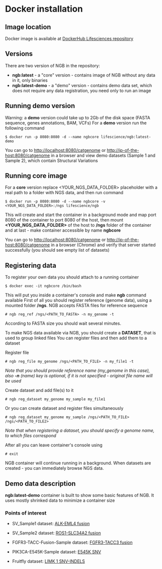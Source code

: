 # Docker installation
## Image location
Docker image is available at [DockerHub Lifesciences repository](https://hub.docker.com/r/lifescience/ngb/)

## Versions
There are two version of NGB in the repository:

* **ngb:latest** - a "core" version - contains image of NGB without any data in it, only binaries
* **ngb:latest-demo** - a "demo" version - contains demo data set, which does not require any data registration, you need only to run an image

## Running demo version
Warning: a **demo** version could take up to 2Gb of the disk space (FASTA sequence, genes annotations, BAM, VCFs)
For a **demo** version run the following command
```
$ docker run -p 8080:8080 -d --name ngbcore lifescience/ngb:latest-demo
```  
You can go to [http://localhost:8080/catgenome](http://localhost:8080/catgenome) or [http://ip-of-the-host:8080/catgenome](http://ip-of-the-host:8080/catgenome) in a browser and view demo datasets (Sample 1 and Sample 2), which contain Structural Variations

## Running core image
For a **core** version replace <YOUR_NGS_DATA_FOLDER> placeholder with a real path to a folder with NGS data, and then run command
```
$ docker run -p 8080:8080 -d --name ngbcore -v <YOUR_NGS_DATA_FOLDER>:/ngs lifescience/ngb
```
This will create and start the container in a background mode and map port 8080 of the container to port 8080 of the host, then mount **<YOUR_NGS_DATA_FOLDER>** of the host to **/ngs** folder of the container and at last - make container accessible by name **ngbcore**

You can go to [http://localhost:8080/catgenome](http://localhost:8080/catgenome) or [http://ip-of-the-host:8080/catgenome](http://ip-of-the-host:8080/catgenome) in a browser (Chrome) and verify that server started successfully (you should see empty list of datasets)

## Registering data
To register your own data you should attach to a running container
```
$ docker exec -it ngbcore /bin/bash
```
This will put you inside a container's console and make **ngb** command available
First of all you should register reference (genome data), using a mounted folder **/ngs**. NGB accepts FASTA files for reference sequence
```
# ngb reg_ref /ngs/<PATH_TO_FASTA> -n my_genome -t
```

According to FASTA size you should wait several minutes.

To make NGS data available via NGB, you should create a **DATASET**, that is used to group linked files
You can register files and then add them to a dataset

Register file
```
# ngb reg_file my_genome /ngs/<PATH_TO_FILE> -n my_file1 -t
```

*Note that you should provide reference name (my_genome in this case), also **-n** (name) key is optional, if it is not specified - original file name will be used*

Create dataset and add file(s) to it
```
# ngb reg_dataset my_genome my_sample my_file1
```

Or you can create dataset and register files simultaneously
```
# ngb reg_dataset my_genome my_sample /ngs/<PATH_TO_FILE> /ngs/<PATH_TO_FILE2>
```

*Note that when registering a dataset, you should specify a genome name, to which files correspond*

After all you can leave container's console using
```
# exit
```

NGB container will continue running in a background.
When datasets are created - you can immediately browse NGS data.

## Demo data description
**ngb:latest-demo** container is built to show some basic features of NGB. It uses mostly shrinked data to minimize a container size

### Points of interest

* SV_Sample1 dataset: [ALK-EML4 fusion](http://localhost:8080/catgenome/#/GRCh38/2/29224570/29224993?rewrite=Off&tracks=%5B%7B%22b%22%3A%22GRCh38%22%2C%22p%22%3A%22SV_Sample1%22%2C%22h%22%3A20%2C%22s%22%3A%7B%7D%7D%2C%7B%22b%22%3A%22GRCh38_Genes%22%2C%22p%22%3A%22SV_Sample1%22%2C%22h%22%3A55%2C%22s%22%3A%7B%22g%22%3A%22collapsed%22%7D%7D%2C%7B%22b%22%3A%22sample_1-lumpy.vcf%22%2C%22p%22%3A%22SV_Sample1%22%2C%22h%22%3A42%2C%22s%22%3A%7B%22v%22%3A%22Collapsed%22%7D%7D%2C%7B%22b%22%3A%22sv_sample_1.bam%22%2C%22p%22%3A%22SV_Sample1%22%2C%22h%22%3A462%2C%22s%22%3A%7B%22a%22%3Atrue%2C%22c%22%3A%22pairOrientation%22%2C%22c1%22%3Atrue%2C%22d%22%3Atrue%2C%22g1%22%3A%22default%22%2C%22i%22%3Atrue%2C%22m%22%3Atrue%2C%22r%22%3A1%2C%22s1%22%3Afalse%2C%22s2%22%3Atrue%2C%22s3%22%3Afalse%2C%22v1%22%3Afalse%7D%7D%5D)
    
* SV_Sample2 dataset: [ROS1-SLC34A2 fusion](http://localhost:8080/catgenome/#/GRCh38/6/117336964/117337328?rewrite=Off&tracks=%5B%7B%22b%22%3A%22GRCh38%22%2C%22p%22%3A%22SV_Sample2%22%2C%22h%22%3A20%2C%22s%22%3A%7B%7D%7D%2C%7B%22b%22%3A%22GRCh38_Genes%22%2C%22p%22%3A%22SV_Sample2%22%2C%22h%22%3A122%2C%22s%22%3A%7B%22g%22%3A%22collapsed%22%7D%7D%2C%7B%22b%22%3A%22sample_2-lumpy.vcf%22%2C%22p%22%3A%22SV_Sample2%22%2C%22h%22%3A63%2C%22s%22%3A%7B%22v%22%3A%22Collapsed%22%7D%7D%2C%7B%22b%22%3A%22sv_sample_2.bam%22%2C%22p%22%3A%22SV_Sample2%22%2C%22h%22%3A410%2C%22s%22%3A%7B%22a%22%3Atrue%2C%22c%22%3A%22insertSize%22%2C%22c1%22%3Atrue%2C%22d%22%3Atrue%2C%22g1%22%3A%22chromosomeOfMate%22%2C%22i%22%3Atrue%2C%22m%22%3Atrue%2C%22r%22%3A0%2C%22s1%22%3Afalse%2C%22s2%22%3Atrue%2C%22s3%22%3Afalse%2C%22v1%22%3Afalse%7D%7D%5D)

* FGFR3-TACC-Fusion-Sample dataset: [FGFR3-TACC3 fusion](http://localhost:8080/catgenome/#/GRCh38/4/1727714/1729323?rewrite=Off&tracks=%5B%7B%22h%22%3A20%2C%22s%22%3A%7B%7D%2C%22b%22%3A%22GRCh38%22%2C%22p%22%3A%22FGFR3-TACC-Fusion-Sample%22%7D%2C%7B%22h%22%3A53%2C%22s%22%3A%7B%22g%22%3A%22collapsed%22%7D%2C%22b%22%3A%22GRCh38_Genes%22%2C%22p%22%3A%22FGFR3-TACC-Fusion-Sample%22%7D%2C%7B%22h%22%3A41%2C%22s%22%3A%7B%22v%22%3A%22Collapsed%22%7D%2C%22b%22%3A%22FGFR3-TACC-Fusion.vcf%22%2C%22p%22%3A%22FGFR3-TACC-Fusion-Sample%22%7D%2C%7B%22h%22%3A475%2C%22s%22%3A%7B%22a%22%3Atrue%2C%22c%22%3A%22pairOrientation%22%2C%22c1%22%3Atrue%2C%22d%22%3Atrue%2C%22g1%22%3A%22default%22%2C%22i%22%3Atrue%2C%22m%22%3Atrue%2C%22r%22%3A1%2C%22s1%22%3Afalse%2C%22s2%22%3Atrue%2C%22s3%22%3Afalse%2C%22v1%22%3Afalse%7D%2C%22b%22%3A%22FGFR3-TACC-Fusion.bam%22%2C%22p%22%3A%22FGFR3-TACC-Fusion-Sample%22%7D%5D)

* PIK3CA-E545K-Sample dataset: [E545K SNV](http://localhost:8080/catgenome/#/GRCh38/3/179218268/179218337?rewrite=Off&tracks=%5B%7B%22h%22%3A20%2C%22s%22%3A%7B%7D%2C%22b%22%3A%22GRCh38%22%2C%22p%22%3A%22PIK3CA-E545K-Sample%22%7D%2C%7B%22h%22%3A70%2C%22s%22%3A%7B%22v%22%3A%22Collapsed%22%7D%2C%22b%22%3A%22PIK3CA-E545K.vcf%22%2C%22p%22%3A%22PIK3CA-E545K-Sample%22%7D%2C%7B%22h%22%3A80%2C%22s%22%3A%7B%22g%22%3A%22expanded%22%7D%2C%22b%22%3A%22GRCh38_Genes%22%2C%22p%22%3A%22PIK3CA-E545K-Sample%22%7D%2C%7B%22h%22%3A365%2C%22s%22%3A%7B%22a%22%3Atrue%2C%22c%22%3A%22noColor%22%2C%22c1%22%3Atrue%2C%22d%22%3Atrue%2C%22g1%22%3A%22default%22%2C%22i%22%3Atrue%2C%22m%22%3Atrue%2C%22r%22%3A%221%22%2C%22s1%22%3Afalse%2C%22s2%22%3Atrue%2C%22s3%22%3Afalse%2C%22v1%22%3Afalse%7D%2C%22b%22%3A%22PIK3CA-E545K.bam%22%2C%22p%22%3A%22PIK3CA-E545K-Sample%22%7D%5D)

* Fruitfly dataset: [LIMK 1 SNV-INDELS](http://localhost:8080/catgenome/#/DM6/X/12588906/12592411?rewrite=Off&tracks=%5B%7B%22h%22%3A20%2C%22s%22%3A%7B%7D%2C%22b%22%3A%22DM6%22%2C%22p%22%3A%22Fruitfly%22%7D%2C%7B%22h%22%3A69%2C%22s%22%3A%7B%22g%22%3A%22collapsed%22%7D%2C%22b%22%3A%22DM6_Genes%22%2C%22p%22%3A%22Fruitfly%22%7D%2C%7B%22h%22%3A189%2C%22s%22%3A%7B%22v%22%3A%22Expanded%22%7D%2C%22b%22%3A%22CantonS.09-28.trim.dm606.realign.vcf%22%2C%22p%22%3A%22Fruitfly%22%7D%2C%7B%22h%22%3A444%2C%22s%22%3A%7B%22a%22%3Atrue%2C%22c%22%3A%22noColor%22%2C%22c1%22%3Atrue%2C%22d%22%3Atrue%2C%22g1%22%3A%22default%22%2C%22i%22%3Atrue%2C%22m%22%3Atrue%2C%22r%22%3A%221%22%2C%22s1%22%3Afalse%2C%22s2%22%3Atrue%2C%22s3%22%3Afalse%2C%22v1%22%3Afalse%7D%2C%22b%22%3A%22CantonS.09-28.trim.dm606.realign.bam%22%2C%22p%22%3A%22Fruitfly%22%7D%5D)
